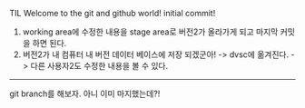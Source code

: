 TIL
Welcome to the git and github world!
initial commit!
1. working area에 수정한 내용을 stage area로 버전2가 올라가게 되고 마지막 커밋을 하면 된다.
2. 버전2가 내 컴퓨터 내 버전 데이터 베이스에 저장 되겠군아! -> dvsc에 옮겨진다. -> 다른 사용자2도 수정한 내용을 볼 수 있다.
------------------------------------------------------------------------------------------------------------------------------------------------------
git branch를 해보자.
아니 이미 마지했는데?!